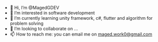 - 👋 Hi, I’m @MagedGDEV
- 👀 I’m interested in software development
- 🌱 I’m currently learning unity framework, c#, flutter and algorithm for problem solving 
- 💞️ I’m looking to collaborate on ...
- 📫 How to reach me: you can email me on maged.work0@gmail.com

<!---
MagedGDEV/MagedGDEV is a ✨ special ✨ repository because its `README.md` (this file) appears on your GitHub profile.
You can click the Preview link to take a look at your changes.
--->
